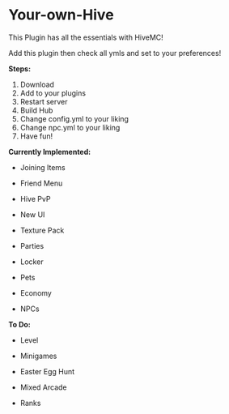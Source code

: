 # Your-own-Hive

This Plugin has all the essentials with HiveMC!

Add this plugin then check all ymls and set to your preferences!

**Steps:**

1. Download
2. Add to your plugins
3. Restart server
4. Build Hub
5. Change config.yml to your liking
6. Change npc.yml to your liking
7. Have fun!

**Currently Implemented:**

- Joining Items

- Friend Menu

- Hive PvP

- New UI

- Texture Pack

- Parties

- Locker

- Pets

- Economy

- NPCs

**To Do:**

- Level

- Minigames

- Easter Egg Hunt

- Mixed Arcade

- Ranks
